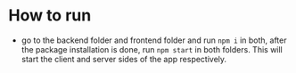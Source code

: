 # How to run
- go to the backend folder and frontend folder and run `npm i` in both, after the package installation is done, run `npm start` in both folders. This will start the client and server sides of the app respectively.
